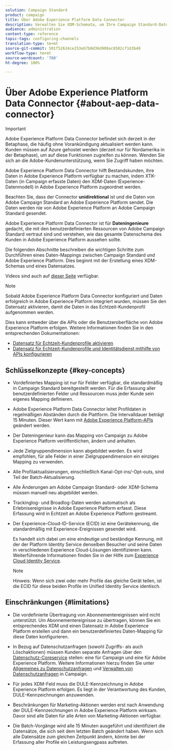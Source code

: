 ```yaml
---
solution: Campaign Standard
product: campaign
title: Über Adobe Experience Platform Data Connector
description: Verwalten Sie XDM-Schemata, um Ihre Campaign Standard-Daten in Adobe Experience Platform verfügbar zu machen.
audience: administration
content-type: reference
topic-tags: configuring-channels
translation-type: tm+mt
source-git-commit: 501f52624ce253eb7b0d36d908ac8502cf1d3b48
workflow-type: tm+mt
source-wordcount: '760'
ht-degree: 100%

---
```



# Über Adobe Experience Platform Data Connector {#about-aep-data-connector}

>[!IMPORTANT]
>
>Adobe Experience Platform Data Connector befindet sich derzeit in der Betaphase, die häufig ohne Vorankündigung aktualisiert werden kann. Kunden müssen auf Azure gehostet werden (derzeit nur für Nordamerika in der Betaphase), um auf diese Funktionen zugreifen zu können. Wenden Sie sich an die Adobe-Kundenunterstützung, wenn Sie Zugriff haben möchten.

Adobe Experience Platform Data Connector hilft Bestandskunden, ihre Daten in Adobe Experience Platform verfügbar zu machen, indem XTK-Daten (in Campaign erfasste Daten) den XDM-Daten (Experience-Datenmodell) in Adobe Experience Platform zugeordnet werden.

Beachten Sie, dass der Connector **unidirektional** ist und die Daten von Adobe Campaign Standard an Adobe Experience Platform sendet. Die Daten werden nie von Adobe Experience Platform an Adobe Campaign Standard gesendet.

Adobe Experience Platform Data Connector ist für **Dateningenieure** gedacht, die mit den benutzerdefinierten Ressourcen von Adobe Campaign Standard vertraut sind und verstehen, wie das gesamte Datenschema des Kunden in Adobe Experience Platform aussehen sollte.

Die folgenden Abschnitte beschreiben die wichtigen Schritte zum Durchführen eines Daten-Mappings zwischen Campaign Standard und Adobe Experience Platform. Dies beginnt mit der Erstellung eines XDM-Schemas und eines Datensatzes.

Videos sind auch auf [dieser Seite](https://docs.adobe.com/content/help/en/campaign-learn/campaign-standard-tutorials/administrating/adobe-experience-platform-data-connector/understanding-the-adobe-experience-platform-data-connector.html) verfügbar.

>[!NOTE]
>Sobald Adobe Experience Platform Data Connector konfiguriert und Daten erfolgreich in Adobe Experience Platform integriert wurden, müssen Sie den Datensatz aktivieren, damit die Daten in das Echtzeit-Kundenprofil aufgenommen werden.
>
>Dies kann entweder über die APIs oder die Benutzeroberfläche von Adobe Experience Platform erfolgen. Weitere Informationen finden Sie in den entsprechenden Dokumentationen:
>
>* [Datensatz für Echtzeit-Kundenprofile aktivieren](https://docs.adobe.com/content/help/de-DE/experience-platform/rtcdp/datasets/dataset.html)
>* [Datensatz für Echtzeit-Kundenprofile und Identitätsdienst mithilfe von APIs konfigurieren](https://docs.adobe.com/content/help/de-DE/experience-platform/catalog/api/getting-started.html)


## Schlüsselkonzepte {#key-concepts}

* Vordefiniertes Mapping ist nur für Felder verfügbar, die standardmäßig in Campaign Standard bereitgestellt werden. Für die Erfassung aller benutzerdefinierten Felder und Ressourcen muss jeder Kunde sein eigenes Mapping definieren.

* Adobe Experience Platform Data Connector leitet Profildaten in regelmäßigen Abständen durch die Plattform.&#x200B; Die Intervalldauer beträgt 15 Minuten. Dieser Wert kann mit [Adobe Experience Platform-APIs](https://docs.adobe.com/content/help/de-DE/experience-platform/ingestion/home.html) geändert werden.

* Der Dateningenieur kann das Mapping von Campaign zu Adobe Experience Platform veröffentlichen, ändern und anhalten.

* Jede Zielgruppendimension kann abgebildet werden. Es wird empfohlen, für alle Felder in einer Zielgruppendimension ein einziges Mapping zu verwenden.

* Alle Profilaktualisierungen, einschließlich Kanal-Opt-ins/-Opt-outs, sind Teil der Batch-Aktualisierung.

* Alle Änderungen am Adobe Campaign Standard- oder XDM-Schema müssen manuell neu abgebildet werden.&#x200B;

* Trackinglog- und Broadlog-Daten werden automatisch als Erlebnisereignisse in Adobe Experience Platform erfasst. Diese Erfassung wird in Echtzeit an Adobe Experience Platform gestreamt.

* Der Experience-Cloud-ID-Service (ECID) ist eine Gerätekennung, die standardmäßig mit Experience-Ereignissen gesendet wird.

   Es handelt sich dabei um eine eindeutige und beständige Kennung, mit der der Platform Identity Service denselben Besucher und seine Daten in verschiedenen Experience Cloud-Lösungen identifizieren kann. Weiterführende Informationen finden Sie in der Hilfe zum [Experience Cloud Identity Service](https://docs.adobe.com/content/help/de-DE/id-service/using/home.html).

   >[!NOTE]
   >
   >Hinweis: Wenn sich zwei oder mehr Profile das gleiche Gerät teilen, ist die ECID für diese beiden Profile im Unified Identity Service identisch.

## Einschränkungen {#limitations}

* Die vordefinierte Übertragung von Abonnementereignissen wird nicht unterstützt. Um Abonnementereignisse zu übertragen, können Sie ein entsprechendes XDM und einen Datensatz in Adobe Experience Platform erstellen und dann ein benutzerdefiniertes Daten-Mapping für diese Daten konfigurieren.

* In Bezug auf Datenschutzanfragen (sowohl Zugriffs- als auch Löschaktionen) müssen Kunden separate Anfragen über den [Datenschutz-Coreservice](https://docs.adobe.com/content/help/de-DE/experience-platform/privacy/home.html#how-to-use-privacy-service-to-manage-privacy-job-requests) stellen: eine für Campaign und eine für Adobe Experience Platform. Weitere Informationen hierzu finden Sie unter [Allgemeines zu Datenschutzanfragen](https://helpx.adobe.com/de/campaign/kb/acs-privacy.html#righttoaccess) und [Verwalten von Datenschutzanfragen](https://helpx.adobe.com/de/campaign/kb/acs-privacy.html#ManagingPrivacyRequests) in Campaign.

* Für jedes XDM-Feld muss die DULE-Kennzeichnung in Adobe Experience Platform erfolgen. Es liegt in der Verantwortung des Kunden, DULE-Kennzeichnungen anzuwenden.

* Beschränkungen für Marketing-Aktionen werden erst nach Anwendung der DULE-Kennzeichnungen in Adobe Experience Platform wirksam. Davor sind alle Daten für alle Arten von Marketing-Aktionen verfügbar.

* Die Batch-Vorgänge wird alle 15 Minuten ausgeführt und identifiziert die Datensätze, die sich seit dem letzten Batch geändert haben. Wenn sich alle Datensätze zum gleichen Zeitpunkt ändern, könnte bei der Erfassung aller Profile ein Leistungsengpass auftreten.
